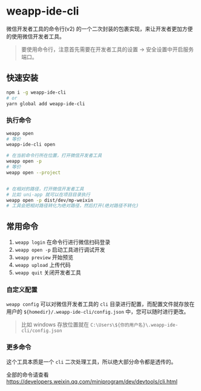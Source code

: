 # weapp-ide-cli

微信开发者工具的命令行(v2) 的一个二次封装的包裹实现，来让开发者更加方便的使用微信开发者工具。

> 要使用命令行，注意首先需要在开发者工具的设置 -> 安全设置中开启服务端口。

## 快速安装

```bash
npm i -g weapp-ide-cli
# or
yarn global add weapp-ide-cli
```

### 执行命令

```bash
weapp open
# 等价
weapp-ide-cli open

# 在当前命令行所在位置，打开微信开发者工具
weapp open -p
# 等价
weapp open --project


# 在相对的路径，打开微信开发者工具
# 比如 uni-app 就可以在项目目录执行
weapp open -p dist/dev/mp-weixin
# 工具会把相对路径转化为绝对路径，然后打开(绝对路径不转化)
```

## 常用命令

1. `weapp login` 在命令行进行微信扫码登录
2. `weapp open -p` 启动工具进行调试开发
3. `weapp preview` 开始预览
4. `weapp upload` 上传代码
5. `weapp quit` 关闭开发者工具

### 自定义配置

`weapp config` 可以对微信开发者工具的 `cli` 目录进行配置，而配置文件就存放在用户的 `${homedir}/.weapp-ide-cli/config.json` 中，您可以随时进行更改。

> 比如 windows 存放位置就在 `C:\Users\${你的用户名}\.weapp-ide-cli/config.json`

### 更多命令

这个工具本质是一个 `cli` 二次处理工具，所以绝大部分命令都是透传的。

全部的命令请查看 https://developers.weixin.qq.com/miniprogram/dev/devtools/cli.html
